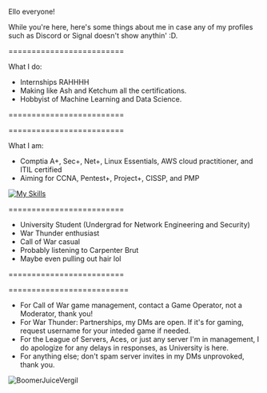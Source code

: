 

Ello everyone!

While you're here, here's some things about me in case any of my profiles such as Discord or Signal doesn't show anythin' :D.

<div>
=========================
 
What I do:

- Internships RAHHHH
- Making like Ash and Ketchum all the certifications.
- Hobbyist of Machine Learning and Data Science.

=========================

</div>
<div>
=========================

What I am:

- Comptia A+, Sec+, Net+, Linux Essentials, AWS cloud practitioner, and ITIL certified
- Aiming for CCNA, Pentest+, Project+, CISSP, and PMP

[![My Skills](https://skillicons.dev/icons?i=linux,aws,discord,python,js)](https://skillicons.dev)


=========================
- University Student (Undergrad for Network Engineering and Security)
- War Thunder enthusiast
- Call of War casual
- Probably listening to Carpenter Brut
- Maybe even pulling out hair lol

=========================
</div>


<div>


==========================
- For Call of War game management, contact a Game Operator, not a Moderator, thank you!
- For War Thunder: Partnerships, my DMs are open. If it's for gaming, request username for your inteded game if needed.
- For the League of Servers, Aces, or just any server I'm in management, I do apologize for any delays in responses, as University is here.
- For anything else; don't spam server invites in my DMs unprovoked, thank you.



 
</div>


<body>

 
 <img src = "https://cdn.discordapp.com/attachments/385071464552071170/1137020066546851981/1670c76324653a185464c1fe10b33b28.png" alt="BoomerJuiceVergil">


</body>


